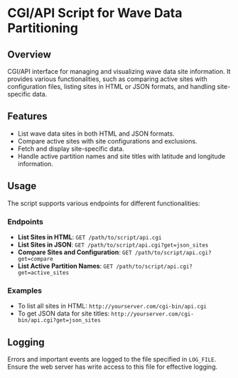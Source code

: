 # CGI/API Script for Wave Data Partitioning

## Overview

CGI/API interface for managing and visualizing wave data site information. It provides various functionalities, such as comparing active sites with configuration files, listing sites in HTML or JSON formats, and handling site-specific data.

## Features

-   List wave data sites in both HTML and JSON formats.
-   Compare active sites with site configurations and exclusions.
-   Fetch and display site-specific data.
-   Handle active partition names and site titles with latitude and longitude information.

## Usage

The script supports various endpoints for different functionalities:

### Endpoints

-   **List Sites in HTML**: `GET /path/to/script/api.cgi`
-   **List Sites in JSON**: `GET /path/to/script/api.cgi?get=json_sites`
-   **Compare Sites and Configuration**: `GET /path/to/script/api.cgi?get=compare`
-   **List Active Partition Names**: `GET /path/to/script/api.cgi?get=active_sites`

### Examples

-   To list all sites in HTML: `http://yourserver.com/cgi-bin/api.cgi`
-   To get JSON data for site titles: `http://yourserver.com/cgi-bin/api.cgi?get=json_sites`

## Logging

Errors and important events are logged to the file specified in `LOG_FILE`. Ensure the web server has write access to this file for effective logging.
